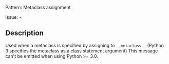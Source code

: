 Pattern: Metaclass assignment

Issue: -

## Description

Used when a metaclass is specified by assigning to `__metaclass__` (Python 3 specifies the metaclass as a class statement argument) This message can't be emitted when using Python >= 3.0.